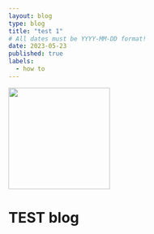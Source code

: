 ```yaml
---
layout: blog
type: blog
title: "test 1"
# All dates must be YYYY-MM-DD format!
date: 2023-05-23
published: true
labels:
  - how to
---
```


<img width="200px" class="rounded float-start pe-4" src="../img/containerize/docker.test">

# TEST blog